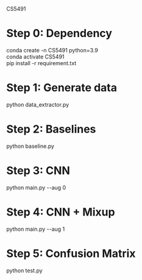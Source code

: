 CS5491

# Step 0: Dependency
conda create -n CS5491 python=3.9  
conda activate CS5491  
pip install -r requirement.txt  

# Step 1: Generate data
python data_extractor.py

# Step 2: Baselines
python baseline.py

# Step 3: CNN
python main.py --aug 0

# Step 4: CNN + Mixup
python main.py --aug 1

# Step 5: Confusion Matrix
python test.py
